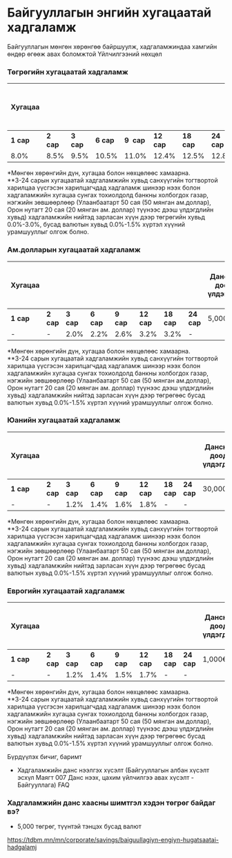 # Байгууллагын энгийн хугацаатай хадгаламж
Байгууллагын мөнгөн хөрөнгөө байршуулж, хадгаламжиндаа хамгийн өндөр өгөөж авах боломжтой
Үйлчилгээний нөхцөл
### **Төгрөгийн хугацаатай хадгаламж**

| Хугацаа | | | | | | | | Дансны доод үлдэгдэл | Хугацаанаас өмнө зарлага гаргахад тооцох хүү |
| --- | --- | --- | --- | --- | --- | --- | --- | --- | --- |
| **1 сар** | **2 сар** | **3 сар** | **6 сар** | **9  сар** | **12 сар** | **18 сар** | **24 сар** | 10,000,000₮ | 2.4% |
| 8.0% | 8.5% | 9.5% | 10.5% | 11.0% | 12.4% | 12.5% | 12.8% |

\*Мөнгөн хөрөнгийн дүн, хугацаа болон нөхцөлөөс хамаарна.  
\*\*3-24 сарын хугацаатай хадгаламжийн хувьд санхүүгийн тогтвортой харилцаа үүсгэсэн харилцагчдад хадгаламж шинээр нээх болон хадгаламжийн хугацаа сунгах тохиолдолд банкны холбогдох газар, нэгжийн зөвшөөрлөөр (Улаанбаатарт 50 сая (50 мянган ам.доллар), Орон нутагт 20 сая (20 мянган ам. доллар) түүнээс дээш үлдэгдлийн хувьд) хадгаламжийн нийтэд зарласан хүүн дээр төгрөгийн хувьд 0.0%-3.0%, бусад валютын хувьд 0.0%-1.5% хүртэл хүүний урамшууллыг олгож болно.

### **Ам.долларын хугацаатай хадгаламж**

| **Хугацаа** | | | | | | | | **Дансны доод үлдэгдэл** | **Хугацаанаас өмнө зарлага гаргахад тооцох хүү** |
| --- | --- | --- | --- | --- | --- | --- | --- | --- | --- |
| **1 сар** | **2 сар** | **3 сар** | **6 сар** | **9 сар** | **12 сар** | **18 сар** | **24 сар** | 5,000$ | 0.5% |
| - | - | 2.0% | 2.2% | 2.6% | 3.2% | 3.2% | - |

\*Мөнгөн хөрөнгийн дүн, хугацаа болон нөхцөлөөс хамаарна.  
\*\*3-24 сарын хугацаатай хадгаламжийн хувьд санхүүгийн тогтвортой харилцаа үүсгэсэн харилцагчдад хадгаламж шинээр нээх болон хадгаламжийн хугацаа сунгах тохиолдолд банкны холбогдох газар, нэгжийн зөвшөөрлөөр (Улаанбаатарт 50 сая (50 мянган ам.доллар), Орон нутагт 20 сая (20 мянган ам. доллар) түүнээс дээш үлдэгдлийн хувьд) хадгаламжийн нийтэд зарласан хүүн дээр төгрөгөөс бусад валютын хувьд 0.0%-1.5% хүртэл хүүний урамшууллыг олгож болно.

### **Юанийн хугацаатай хадгаламж**

| **Хугацаа** | | | | | | | | **Дансны доод үлдэгдэл** | **Хугацаанаас өмнө зарлага гаргахад тооцох хүү** |
| --- | --- | --- | --- | --- | --- | --- | --- | --- | --- |
| **1 сар** | **2 сар** | **3 сар** | **6 сар** | **9 сар** | **12 сар** | **18 сар** | **24 сар** | 30,000¥ | 0.5% |
| - | - | 1.2% | 1.4% | 1.6% | 1.8% | - | - |

\*Мөнгөн хөрөнгийн дүн, хугацаа болон нөхцөлөөс хамаарна.  
\*\*3-24 сарын хугацаатай хадгаламжийн хувьд санхүүгийн тогтвортой харилцаа үүсгэсэн харилцагчдад хадгаламж шинээр нээх болон хадгаламжийн хугацаа сунгах тохиолдолд банкны холбогдох газар, нэгжийн зөвшөөрлөөр (Улаанбаатарт 50 сая (50 мянган ам.доллар), Орон нутагт 20 сая (20 мянган ам. доллар) түүнээс дээш үлдэгдлийн хувьд) хадгаламжийн нийтэд зарласан хүүн дээр төгрөгөөс бусад валютын хувьд 0.0%-1.5% хүртэл хүүний урамшууллыг олгож болно.

### **Еврогийн хугацаатай хадгаламж**

| **Хугацаа** | | | | | | | | **Дансны доод үлдэгдэл** | **Хугацаанаас өмнө зарлага гаргахад тооцох хүү** |
| --- | --- | --- | --- | --- | --- | --- | --- | --- | --- |
| **1 сар** | **2 сар** | **3 сар** | **6 сар** | **9 сар** | **12 сар** | **18 сар** | **24 сар** | 1,000€ | 0.2% |
| - | - | 1.2% | 1.4% | 1.5% | 1.7% | - | - |

\*Мөнгөн хөрөнгийн дүн, хугацаа болон нөхцөлөөс хамаарна.  
\*\*3-24 сарын хугацаатай хадгаламжийн хувьд санхүүгийн тогтвортой харилцаа үүсгэсэн харилцагчдад хадгаламж шинээр нээх болон хадгаламжийн хугацаа сунгах тохиолдолд банкны холбогдох газар, нэгжийн зөвшөөрлөөр (Улаанбаатарт 50 сая (50 мянган ам.доллар), Орон нутагт 20 сая (20 мянган ам. доллар) түүнээс дээш үлдэгдлийн хувьд) хадгаламжийн нийтэд зарласан хүүн дээр төгрөгөөс бусад валютын хувьд 0.0%-1.5% хүртэл хүүний урамшууллыг олгож болно.

Бүрдүүлэх бичиг, баримт

* Хадгаламжийн данс нээлгэх хүсэлт (Байгууллагын албан хүсэлт эсхүл Маягт 007 Данс нээх, цахим үйлчилгээ авах хүсэлт - Байгууллага)
FAQ
 
### Хадгаламжийн данс хаасны шимтгэл хэдэн төгрөг байдаг вэ?

* 5,000 төгрөг, түүнтэй тэнцэх бусад валют

https://tdbm.mn/mn/corporate/savings/baiguullagiyn-engiyn-hugatsaatai-hadgalamj